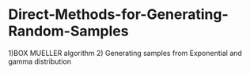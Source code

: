 Direct-Methods-for-Generating-Random-Samples
============================================

1)BOX MUELLER algorithm 2) Generating samples from Exponential and gamma  distribution 
